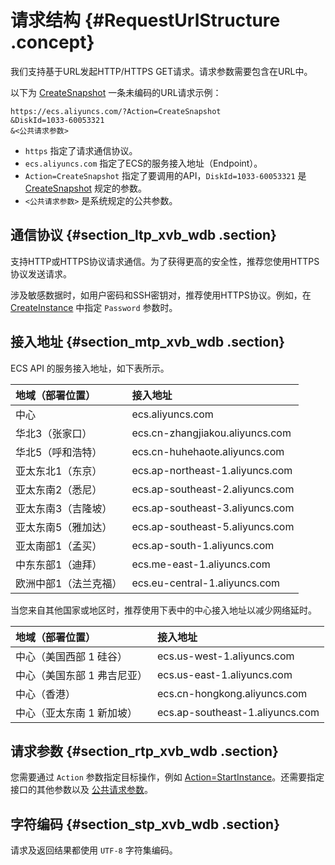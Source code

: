 # 请求结构 {#RequestUrlStructure .concept}

我们支持基于URL发起HTTP/HTTPS GET请求。请求参数需要包含在URL中。

以下为 [CreateSnapshot](cn.zh-CN/API参考/快照/CreateSnapshot.md#) 一条未编码的URL请求示例：

```
https://ecs.aliyuncs.com/?Action=CreateSnapshot
&DiskId=1033-60053321
&<公共请求参数>
```

-   `https` 指定了请求通信协议。
-   `ecs.aliyuncs.com` 指定了ECS的服务接入地址（Endpoint）。
-   `Action=CreateSnapshot` 指定了要调用的API，`DiskId=1033-60053321` 是 [CreateSnapshot](cn.zh-CN/API参考/快照/CreateSnapshot.md#) 规定的参数。
-   `<公共请求参数>` 是系统规定的公共参数。

## 通信协议 {#section_ltp_xvb_wdb .section}

支持HTTP或HTTPS协议请求通信。为了获得更高的安全性，推荐您使用HTTPS协议发送请求。

涉及敏感数据时，如用户密码和SSH密钥对，推荐使用HTTPS协议。例如，在 [CreateInstance](cn.zh-CN/API参考/实例/CreateInstance.md#) 中指定 `Password` 参数时。

## 接入地址 {#section_mtp_xvb_wdb .section}

ECS API 的服务接入地址，如下表所示。

|地域（部署位置）|接入地址|
|:-------|:---|
|中心|ecs.aliyuncs.com|
|华北3（张家口）|ecs.cn-zhangjiakou.aliyuncs.com|
|华北5（呼和浩特）|ecs.cn-huhehaote.aliyuncs.com|
|亚太东北1（东京）|ecs.ap-northeast-1.aliyuncs.com|
|亚太东南2（悉尼）|ecs.ap-southeast-2.aliyuncs.com|
|亚太东南3（吉隆坡）|ecs.ap-southeast-3.aliyuncs.com|
|亚太东南5（雅加达）|ecs.ap-southeast-5.aliyuncs.com|
|亚太南部1（孟买）|ecs.ap-south-1.aliyuncs.com|
|中东东部1（迪拜）|ecs.me-east-1.aliyuncs.com|
|欧洲中部1（法兰克福）|ecs.eu-central-1.aliyuncs.com|

当您来自其他国家或地区时，推荐使用下表中的中心接入地址以减少网络延时。

|地域（部署位置）|接入地址|
|:-------|:---|
|中心（美国西部 1 硅谷）|ecs.us-west-1.aliyuncs.com|
|中心（美国东部 1 弗吉尼亚）|ecs.us-east-1.aliyuncs.com|
|中心（香港）|ecs.cn-hongkong.aliyuncs.com|
|中心（亚太东南 1 新加坡）|ecs.ap-southeast-1.aliyuncs.com|

## 请求参数 {#section_rtp_xvb_wdb .section}

您需要通过 `Action` 参数指定目标操作，例如 [Action=StartInstance](cn.zh-CN/API参考/实例/StartInstance.md#)。还需要指定接口的其他参数以及 [公共请求参数](cn.zh-CN/API参考/HTTP调用方式/公共参数.md#commonRequestParameters)。

## 字符编码 {#section_stp_xvb_wdb .section}

请求及返回结果都使用 `UTF-8` 字符集编码。

